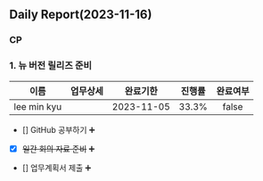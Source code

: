 ## Daily Report(2023-11-16)

### CP
### 1. 뉴 버전 릴리즈 준비

| 이름 | 업무상세 | 완료기한 | 진행률 | 완료여부 |
| :--: | :--: | :--: | :--: | :--: |
| lee min kyu |  | 2023-11-05 | 33.3% | false |

- [] GitHub 공부하기 :heavy_plus_sign: 

- [X] ~~일간 회의 자료 준비~~ :heavy_plus_sign: 

- [] 업무계획서 제출 :heavy_plus_sign: 




